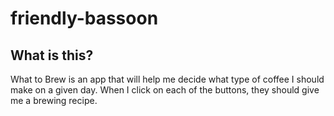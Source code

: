 # friendly-bassoon

## What is this?
What to Brew is an app that will help me decide what type of coffee I should make on a given day. When I click on each of the buttons, they should give me a brewing recipe. 